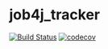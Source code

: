 # job4j_tracker
[![Build Status](https://travis-ci.org/stmechanic-dev/job4j_tracker.svg?branch=master)](https://travis-ci.org/stmechanic-dev/job4j_tracker)
[![codecov](https://codecov.io/gh/stmechanic-dev/job4j_tracker/branch/master/graph/badge.svg?token=O1VL0UZ7I4)](undefined)
